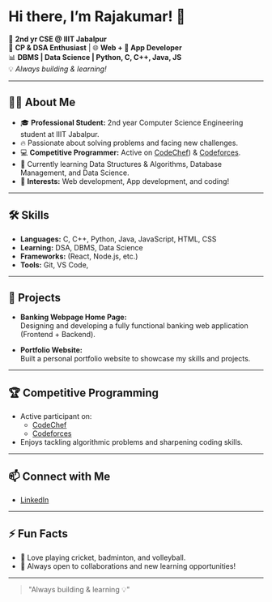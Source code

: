 # Hi there, I’m Rajakumar! 👋

🚀 **2nd yr CSE @ IIIT Jabalpur**  
🧩 **CP & DSA Enthusiast** | 🌐 **Web + 📱 App Developer**  
📊 **DBMS | Data Science | Python, C, C++, Java, JS**  
💡 *Always building & learning!*

---

## 👨‍💻 About Me

- 🎓 **Professional Student:** 2nd year Computer Science Engineering student at IIIT Jabalpur.
- 🔥 Passionate about solving problems and facing new challenges.
- 💻 **Competitive Programmer:** Active on [CodeChef](https://www.codechef.com/users/raj_veer_145)) & [Codeforces](https://codeforces.com/profile/).
- 🌱 Currently learning Data Structures & Algorithms, Database Management, and Data Science.
- 🌟 **Interests:** Web development, App development, and coding!

---

## 🛠️ Skills

- **Languages:** C, C++, Python, Java, JavaScript, HTML, CSS
- **Learning:** DSA, DBMS, Data Science
- **Frameworks:** (React, Node.js, etc.)
- **Tools:** Git, VS Code, 
---

## 🚀 Projects

- **Banking Webpage Home Page:**  
  Designing and developing a fully functional banking web application (Frontend + Backend).

- **Portfolio Website:**  
  Built a personal portfolio website to showcase my skills and projects.

<!-- You can add links to your projects when they are public! -->

---

## 🏆 Competitive Programming

- Active participant on:
  - [CodeChef]((https://www.codechef.com/users/raj_veer_145))  
  - [Codeforces](https://codeforces.com/profile/)
- Enjoys tackling algorithmic problems and sharpening coding skills.

---

## 📫 Connect with Me

- [LinkedIn](https://www.linkedin.com/in/raja-kumar-813994332/)

---

## ⚡ Fun Facts

- 🏏 Love playing cricket, badminton, and volleyball.
- 🤝 Always open to collaborations and new learning opportunities!

---

> "Always building & learning 💡"
